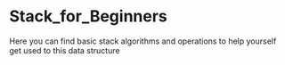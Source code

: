 # Stack_for_Beginners
<p> Here you can find basic stack algorithms and operations to help yourself get used to this data structure</p>
